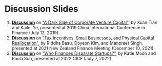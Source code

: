 # Discussion Slides

1. [**Discussion**](https://github.com/hshieh/discussion-slides/blob/master/ds_2019_cicf_tianye.pdf) on ["A Dark Side of Corporate Venture Capital"](https://papers.ssrn.com/sol3/papers.cfm?abstract_id=3241866), by Xuan Tian and Kailei Ye, presented at 2019 China International Conference in Finance (July 12, 2019).
2. [**Discussion**](https://github.com/hshieh/discussion-slides/blob/master/NZFM2021_basu_kim_singh.pdf) on ["Tax Incentives, Small
Businesses, and Physical Capital Reallocation"](https://github.com/hshieh/discussion-slides/blob/master/Tax-Incentives_Policy_and_New_Capital_With-Name.pdf), by Riddha Basu, Doyeon Kim, and Manpreet Singh, presented at 2021 New Zealand Finance Meeting (December 10, 2021).
3. [**Discussion**](https://github.com/hshieh/discussion-slides/blob/master/CICF2022_moonsuh.pdf) on ["Who Finances Disparate Startups?"](https://github.com/hshieh/discussion-slides/blob/master/Who_Finances_Disparate_Startups_Moon_Suh.pdf), by Katie Moon and Paula Suh, presented at 2022 CICF (July 7, 2022)
